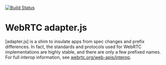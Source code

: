 [![Build Status](https://travis-ci.org/webrtc/adapter.svg)](https://travis-ci.org/webrtc/adapter)

# WebRTC adapter.js #
[adapter.js] is a shim to insulate apps from spec changes and prefix differences. In fact, the standards and protocols used for WebRTC implementations are highly stable, and there are only a few prefixed names. For full interop information, see [webrtc.org/web-apis/interop](http://www.webrtc.org/web-apis/interop).
